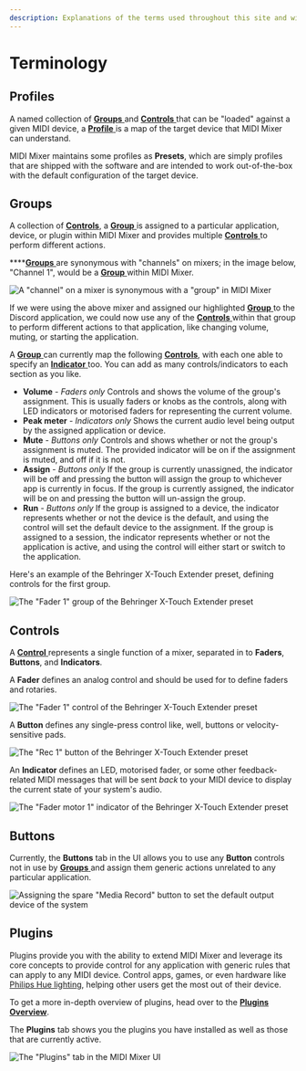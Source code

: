 ```yaml
---
description: Explanations of the terms used throughout this site and within MIDI Mixer.
---
```


# Terminology

## Profiles

A named collection of [**Groups** ](terminology.md#groups)and [**Controls** ](terminology.md#controls)that can be "loaded" against a given MIDI device, a [**Profile** ](terminology.md#profiles)is a map of the target device that MIDI Mixer can understand.

MIDI Mixer maintains some profiles as **Presets**, which are simply profiles that are shipped with the software and are intended to work out-of-the-box with the default configuration of the target device.

## Groups

A collection of [**Controls**](terminology.md#controls), a [**Group** ](terminology.md#groups)is assigned to a particular application, device, or plugin within MIDI Mixer and provides multiple [**Controls** ](terminology.md#controls)to perform different actions.

\*\*\*\*[**Groups** ](terminology.md#groups)are synonymous with "channels" on mixers; in the image below, "Channel 1", would be a [**Group** ](terminology.md#groups)within MIDI Mixer.

![A &quot;channel&quot; on a mixer is synonymous with a &quot;group&quot; in MIDI Mixer](.gitbook/assets/image%20%2810%29.png)

If we were using the above mixer and assigned our highlighted [**Group** ](terminology.md#groups)to the Discord application, we could now use any of the [**Controls** ](terminology.md#controls)within that group to perform different actions to that application, like changing volume, muting, or starting the application.

A [**Group** ](terminology.md#groups)can currently map the following [**Controls**](terminology.md#controls), with each one able to specify an [**Indicator** ](terminology.md#controls)too. You can add as many controls/indicators to each section as you like.

* **Volume** - _Faders only_ Controls and shows the volume of the group's assignment. This is usually faders or knobs as the controls, along with LED indicators or motorised faders for representing the current volume.
* **Peak meter** - _Indicators only_ Shows the current audio level being output by the assigned application or device.
* **Mute** - _Buttons only_ Controls and shows whether or not the group's assignment is muted. The provided indicator will be on if the assignment is muted, and off if it is not.
* **Assign** - _Buttons only_ If the group is currently unassigned, the indicator will be off and pressing the button will assign the group to whichever app is currently in focus. If the group is currently assigned, the indicator will be on and pressing the button will un-assign the group.
* **Run** - _Buttons only_ If the group is assigned to a device, the indicator represents whether or not the device is the default, and using the control will set the default device to the assignment. If the group is assigned to a session, the indicator represents whether or not the application is active, and using the control will either start or switch to the application.

Here's an example of the Behringer X-Touch Extender preset, defining controls for the first group.

![The &quot;Fader 1&quot; group of the Behringer X-Touch Extender preset](.gitbook/assets/image%20%286%29.png)

## Controls

A [**Control** ](terminology.md#controls)represents a single function of a mixer, separated in to **Faders**, **Buttons**, and **Indicators**.

A **Fader** defines an analog control and should be used for to define faders and rotaries.

![The &quot;Fader 1&quot; control of the Behringer X-Touch Extender preset](.gitbook/assets/image%20%287%29.png)

A **Button** defines any single-press control like, well, buttons or velocity-sensitive pads.

![The &quot;Rec 1&quot; button of the Behringer X-Touch Extender preset](.gitbook/assets/image%20%288%29.png)

An **Indicator** defines an LED, motorised fader, or some other feedback-related MIDI messages that will be sent _back_ to your MIDI device to display the current state of your system's audio.

![The &quot;Fader motor 1&quot; indicator of the Behringer X-Touch Extender preset](.gitbook/assets/image%20%2814%29.png)

## Buttons

Currently, the **Buttons** tab in the UI allows you to use any **Button** controls not in use by [**Groups** ](terminology.md#groups)and assign them generic actions unrelated to any particular application.

![Assigning the spare &quot;Media Record&quot; button to set the default output device of the system](.gitbook/assets/image%20%2813%29.png)

## Plugins

Plugins provide you with the ability to extend MIDI Mixer and leverage its core concepts to provide control for any application with generic rules that can apply to any MIDI device. Control apps, games, or even hardware like [Philips Hue lighting](https://github.com/midi-mixer/plugin-hue), helping other users get the most out of their device.

To get a more in-depth overview of plugins, head over to the [**Plugins Overview**](plugins/using-plugins.md).

The **Plugins** tab shows you the plugins you have installed as well as those that are currently active. 

![The &quot;Plugins&quot; tab in the MIDI Mixer UI](.gitbook/assets/image%20%2812%29.png)

